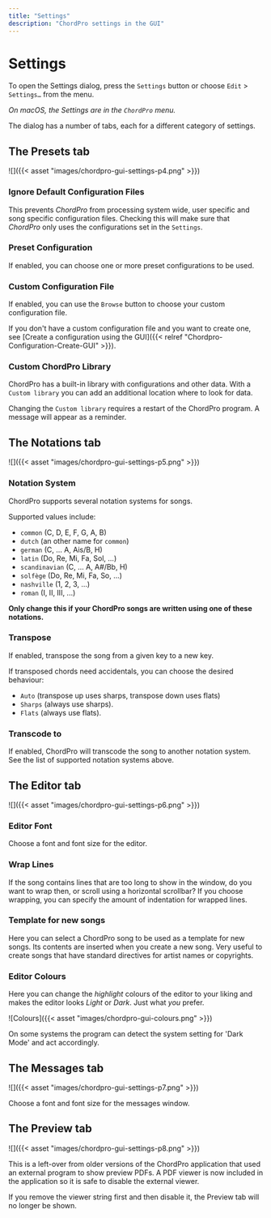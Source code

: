 ```yaml
---
title: "Settings"
description: "ChordPro settings in the GUI"
---
```


# Settings

To open the Settings dialog, press the `Settings` button or 
choose `Edit` > `Settings…` from the menu.

*On macOS, the Settings are in the `ChordPro` menu.*


The dialog has a number of tabs, each for a different category of
settings.

## The Presets tab

![]({{< asset "images/chordpro-gui-settings-p4.png" >}})

### Ignore Default Configuration Files

This prevents *ChordPro* from processing system wide, user specific and
song specific configuration files.
Checking this will make sure that *ChordPro*
only uses the configurations set in the `Settings`.

### Preset Configuration

If enabled, you can choose one or more preset configurations to be used.

### Custom Configuration File

If enabled, you can use the `Browse` button to choose your custom
configuration file.

If you don't have a custom configuration file and you want to create
one, see [Create a configuration using the GUI]({{< relref "Chordpro-Configuration-Create-GUI" >}}).

### Custom ChordPro Library

ChordPro has a built-in library with configurations and other data.
With a `Custom library` you can add an additional location where to
look for data.

Changing the `Custom library` requires a restart of the ChordPro program.
A message will appear as a reminder.

## The Notations tab

![]({{< asset "images/chordpro-gui-settings-p5.png" >}})

### Notation System

ChordPro supports several notation systems for songs. 

Supported values include:

* `common` (C, D, E, F, G, A, B)
* `dutch` (an other name for `common`)
* `german` (C, ... A, Ais/B, H)
* `latin` (Do, Re, Mi, Fa, Sol, ...)
* `scandinavian` (C, ... A, A#/Bb, H)
* `solfège` (Do, Re, Mi, Fa, So, ...)
* `nashville` (1, 2, 3, ...)
* `roman` (I, II, III, ...)

**Only change this if your ChordPro songs are written using one of these notations.**

### Transpose

If enabled, transpose the song from a given key to a new key.

If transposed chords need accidentals, you can choose the desired
behaviour:

* `Auto` (transpose up uses sharps, transpose down uses flats)
* `Sharps` (always use sharps).
* `Flats` (always use flats).

### Transcode to

If enabled, ChordPro will transcode the song to another notation
system. See the list of supported notation systems above.

## The Editor tab

![]({{< asset "images/chordpro-gui-settings-p6.png" >}})

### Editor Font

Choose a font and font size for the editor.

### Wrap Lines

If the song contains lines that are too long to show in the window, do
you want to wrap then, or scroll using a horizontal scrollbar?
If you choose wrapping, you can specify the amount of indentation for
wrapped lines.

### Template for new songs

Here you can select a ChordPro song to be used as a template for new
songs.
Its contents are inserted when you create a new song. Very useful to
create songs that have standard directives for artist names or copyrights.

### Editor Colours

Here you can change the *highlight* colours of the editor to your
liking and makes the editor looks *Light* or *Dark*. Just what *you*
prefer.

![Colours]({{< asset "images/chordpro-gui-colours.png" >}})

On some systems the program can detect the system setting for 'Dark
Mode' and act accordingly.

## The Messages tab

![]({{< asset "images/chordpro-gui-settings-p7.png" >}})

Choose a font and font size for the messages window.

## The Preview tab

![]({{< asset "images/chordpro-gui-settings-p8.png" >}})

This is a left-over from older versions of the ChordPro application
that used an external program to show preview PDFs. A PDF viewer is
now included in the application so it is safe to disable the external
viewer.

If you remove the viewer string first and then disable it, the Preview
tab will no longer be shown.
